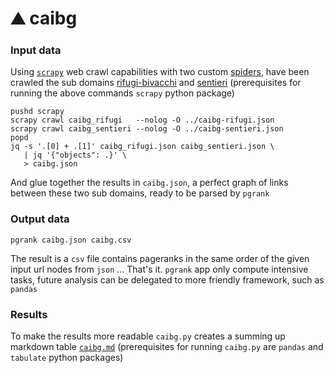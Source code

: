 # :mountain: caibg

### Input data

Using [`scrapy`](https://scrapy.org/) web crawl capabilities with two custom [spiders](scrapy/caibg_crawler/spiders), have been crawled the sub domains [rifugi-bivacchi](https://www.caibergamo.it/geoportale/rifugi-bivacchi) and [sentieri](https://www.caibergamo.it/geoportale/sentieri) (prerequisites for running the above commands `scrapy` python package)

```shell
pushd scrapy
scrapy crawl caibg_rifugi   --nolog -O ../caibg-rifugi.json
scrapy crawl caibg_sentieri --nolog -O ../caibg-sentieri.json
popd
jq -s '.[0] + .[1]' caibg_rifugi.json caibg_sentieri.json \
   | jq '{"objects": .}' \
   > caibg.json
```

And glue together the results in `caibg.json`, a perfect graph of links between these two sub domains, ready to be parsed by `pgrank`

### Output data

```shell
pgrank caibg.json caibg.csv
```

The result is a `csv` file contains pageranks in the same order of the given input url nodes from `json` ... That's it. `pgrank` app only compute intensive tasks, future analysis can be delegated to more friendly framework, such as `pandas`

### Results

To make the results more readable `caibg.py` creates a summing up markdown table [`caibg.md`](caibg.md) (prerequisites for running `caibg.py` are `pandas` and `tabulate` python packages)
